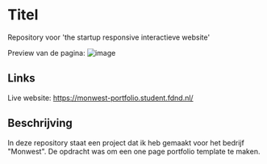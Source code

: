 # Titel
Repository voor 'the startup responsive interactieve website'

Preview van de pagina: 
![image](https://user-images.githubusercontent.com/112861148/222833395-fa8c3cc6-8186-4928-93be-4d8f82112dcf.png)


## Links
Live website: https://monwest-portfolio.student.fdnd.nl/


## Beschrijving
In deze repository staat een project dat ik heb gemaakt voor het bedrijf "Monwest". De opdracht was om een one page portfolio template te maken.
